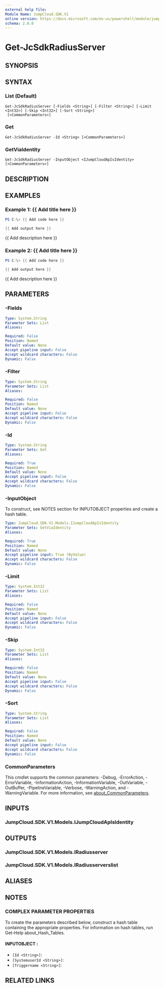 ```yaml
---
external help file:
Module Name: JumpCloud.SDK.V1
online version: https://docs.microsoft.com/en-us/powershell/module/jumpcloud.sdk.v1/get-jcsdkradiusserver
schema: 2.0.0
---
```


# Get-JcSdkRadiusServer

## SYNOPSIS


## SYNTAX

### List (Default)
```
Get-JcSdkRadiusServer [-Fields <String>] [-Filter <String>] [-Limit <Int32>] [-Skip <Int32>] [-Sort <String>]
 [<CommonParameters>]
```

### Get
```
Get-JcSdkRadiusServer -Id <String> [<CommonParameters>]
```

### GetViaIdentity
```
Get-JcSdkRadiusServer -InputObject <IJumpCloudApIsIdentity> [<CommonParameters>]
```

## DESCRIPTION


## EXAMPLES

### Example 1: {{ Add title here }}
```powershell
PS C:\> {{ Add code here }}

{{ Add output here }}
```

{{ Add description here }}

### Example 2: {{ Add title here }}
```powershell
PS C:\> {{ Add code here }}

{{ Add output here }}
```

{{ Add description here }}

## PARAMETERS

### -Fields


```yaml
Type: System.String
Parameter Sets: List
Aliases:

Required: False
Position: Named
Default value: None
Accept pipeline input: False
Accept wildcard characters: False
Dynamic: False
```

### -Filter


```yaml
Type: System.String
Parameter Sets: List
Aliases:

Required: False
Position: Named
Default value: None
Accept pipeline input: False
Accept wildcard characters: False
Dynamic: False
```

### -Id


```yaml
Type: System.String
Parameter Sets: Get
Aliases:

Required: True
Position: Named
Default value: None
Accept pipeline input: False
Accept wildcard characters: False
Dynamic: False
```

### -InputObject
To construct, see NOTES section for INPUTOBJECT properties and create a hash table.

```yaml
Type: JumpCloud.SDK.V1.Models.IJumpCloudApIsIdentity
Parameter Sets: GetViaIdentity
Aliases:

Required: True
Position: Named
Default value: None
Accept pipeline input: True (ByValue)
Accept wildcard characters: False
Dynamic: False
```

### -Limit


```yaml
Type: System.Int32
Parameter Sets: List
Aliases:

Required: False
Position: Named
Default value: None
Accept pipeline input: False
Accept wildcard characters: False
Dynamic: False
```

### -Skip


```yaml
Type: System.Int32
Parameter Sets: List
Aliases:

Required: False
Position: Named
Default value: None
Accept pipeline input: False
Accept wildcard characters: False
Dynamic: False
```

### -Sort


```yaml
Type: System.String
Parameter Sets: List
Aliases:

Required: False
Position: Named
Default value: None
Accept pipeline input: False
Accept wildcard characters: False
Dynamic: False
```

### CommonParameters
This cmdlet supports the common parameters: -Debug, -ErrorAction, -ErrorVariable, -InformationAction, -InformationVariable, -OutVariable, -OutBuffer, -PipelineVariable, -Verbose, -WarningAction, and -WarningVariable. For more information, see [about_CommonParameters](http://go.microsoft.com/fwlink/?LinkID=113216).

## INPUTS

### JumpCloud.SDK.V1.Models.IJumpCloudApIsIdentity

## OUTPUTS

### JumpCloud.SDK.V1.Models.IRadiusserver

### JumpCloud.SDK.V1.Models.IRadiusserverslist

## ALIASES

## NOTES

### COMPLEX PARAMETER PROPERTIES
To create the parameters described below, construct a hash table containing the appropriate properties. For information on hash tables, run Get-Help about_Hash_Tables.

#### INPUTOBJECT <IJumpCloudApIsIdentity>: 
  - `[Id <String>]`: 
  - `[SystemuserId <String>]`: 
  - `[Triggername <String>]`: 

## RELATED LINKS

